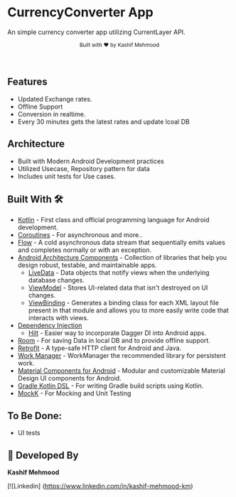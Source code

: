 # CurrencyConverter App
An simple currency converter app utilizing CurrentLayer API.

<div align="center">
  <sub>Built with ❤︎ by
  <a>Kashif Mehmood</a>
</div>
<br/>

<br/>

## Features
* Updated Exchange rates.
* Offline Support
* Conversion in realtime.
* Every 30 minutes gets the latest rates and update lcoal DB

## Architecture
* Built with Modern Android Development practices
* Utilized Usecase, Repository pattern for data
* Includes unit tests for Use cases.

## Built With 🛠
- [Kotlin](https://kotlinlang.org/) - First class and official programming language for Android development.
- [Coroutines](https://kotlinlang.org/docs/reference/coroutines-overview.html) - For asynchronous and more..
- [Flow](https://kotlin.github.io/kotlinx.coroutines/kotlinx-coroutines-core/kotlinx.coroutines.flow/-flow/) - A cold asynchronous data stream that sequentially emits values and completes normally or with an exception.
- [Android Architecture Components](https://developer.android.com/topic/libraries/architecture) - Collection of libraries that help you design robust, testable, and maintainable apps.
  - [LiveData](https://developer.android.com/topic/libraries/architecture/livedata) - Data objects that notify views when the underlying database changes.
  - [ViewModel](https://developer.android.com/topic/libraries/architecture/viewmodel) - Stores UI-related data that isn't destroyed on UI changes.
  - [ViewBinding](https://developer.android.com/topic/libraries/view-binding) - Generates a binding class for each XML layout file present in that module and allows you to more easily write code that interacts with views.
- [Dependency Injection](https://developer.android.com/training/dependency-injection)
  - [Hilt](https://dagger.dev/hilt) - Easier way to incorporate Dagger DI into Android apps.
- [Room](https://developer.android.com/reference/androidx/room/package-summary) - For saving Data in local DB and to provide offline support.
- [Retrofit](https://square.github.io/retrofit/) - A type-safe HTTP client for Android and Java.
- [Work Manager](https://developer.android.com/reference/androidx/work/WorkManager) - WorkManager the recommended library for persistent work.
- [Material Components for Android](https://github.com/material-components/material-components-android) - Modular and customizable Material Design UI components for Android.
- [Gradle Kotlin DSL](https://docs.gradle.org/current/userguide/kotlin_dsl.html) - For writing Gradle build scripts using Kotlin.
- [MockK](https://mockk.io) - For Mocking and Unit Testing


## To Be Done:
 - UI tests

## 👨 Developed By
**Kashif Mehmood**

[![Linkedin] (https://www.linkedin.com/in/kashif-mehmood-km)

